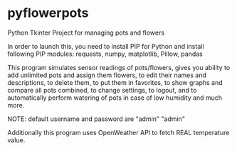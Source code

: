 # pyflowerpots
Python Tkinter Project for managing pots and flowers

In order to launch this, you need to install PIP for Python and install following PIP modules: requests, numpy, matplotlib, Pillow, pandas

This program simulates sensor readings of pots/flowers, gives you ability to add unlimited pots and assign them flowers, to edit their names and descriptions, to delete them, to put them in favorites, to show graphs and compare all pots combined, to change settings, to logout, and to automatically perform watering of pots in case of low humidity and much more.

NOTE: default username and password are "admin" "admin"

Additionally this program uses OpenWeather API to fetch REAL temperature value.
